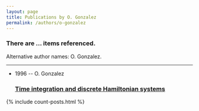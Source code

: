 ```yaml
---
layout: page
title: Publications by O. Gonzalez
permalink: /authors/o-gonzalez
---
```


<h3 id="number-posts">There are ... items referenced.</h3>
<p id='info-authors'>Alternative author names: O. Gonzalez.</p>
<hr />
<ul class="post-list">
<li><span class='post-meta'>1996 -- O. Gonzalez</span><h3><a class='post-link' href="{{ site.baseurl }}/time-integration-and-discrete-hamiltonian-systems">Time integration and discrete Hamiltonian systems</a></h3></li>

</ul>
{% include count-posts.html %}
